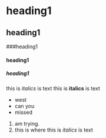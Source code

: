 # heading1
## heading1
###heading1
#### heading1
##### heading1
this is *italics* is text
this is **italics** is text
- west
- can you
- missed
1. am trying.
2. this is where
this is *italics* is text

